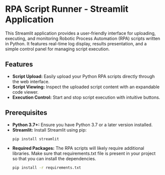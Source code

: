 # RPA Script Runner - Streamlit Application

This Streamlit application provides a user-friendly interface for uploading, executing, and monitoring Robotic Process Automation (RPA) scripts written in Python. It features real-time log display, results presentation, and a simple control panel for managing script execution.

## Features

*   **Script Upload:** Easily upload your Python RPA scripts directly through the web interface.
*   **Script Viewing:** Inspect the uploaded script content with an expandable code viewer.
*   **Execution Control:** Start and stop script execution with intuitive buttons.

## Prerequisites

*   **Python 3.7+:** Ensure you have Python 3.7 or a later version installed.
*   **Streamlit:** Install Streamlit using pip:
    ```bash
    pip install streamlit
    ```
*   **Required Packages:** The RPA scripts will likely require additional libraries. Make sure that requirements.txt file is present in your project so that you can install the dependencies.
    ```bash
    pip install -r requirements.txt
    ```

